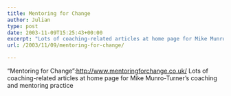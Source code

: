 ```yaml
---
title: Mentoring for Change
author: Julian
type: post
date: 2003-11-09T15:25:43+00:00
excerpt: "Lots of coaching-related articles at home page for Mike Munro-Turner's coaching and mentoring practice"
url: /2003/11/09/mentoring-for-change/

---
```

&#8220;Mentoring for Change&#8221;:http://www.mentoringforchange.co.uk/ Lots of coaching-related articles at home page for Mike Munro-Turner&#8217;s coaching and mentoring practice